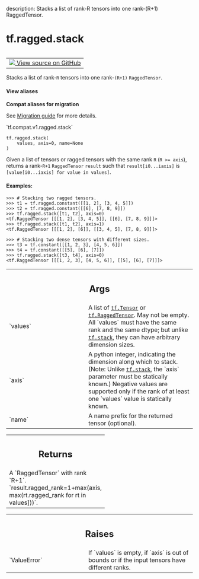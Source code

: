 description: Stacks a list of rank-R tensors into one rank-(R+1) RaggedTensor.

<div itemscope itemtype="http://developers.google.com/ReferenceObject">
<meta itemprop="name" content="tf.ragged.stack" />
<meta itemprop="path" content="Stable" />
</div>

# tf.ragged.stack

<!-- Insert buttons and diff -->

<table class="tfo-notebook-buttons tfo-api nocontent" align="left">
<td>
  <a target="_blank" href="https://github.com/tensorflow/tensorflow/blob/r2.2/tensorflow/python/ops/ragged/ragged_concat_ops.py#L73-L118">
    <img src="https://www.tensorflow.org/images/GitHub-Mark-32px.png" />
    View source on GitHub
  </a>
</td>
</table>



Stacks a list of rank-`R` tensors into one rank-`(R+1)` `RaggedTensor`.

<section class="expandable">
  <h4 class="showalways">View aliases</h4>
  <p>
<b>Compat aliases for migration</b>
<p>See
<a href="https://www.tensorflow.org/guide/migrate">Migration guide</a> for
more details.</p>
<p>`tf.compat.v1.ragged.stack`</p>
</p>
</section>

<pre class="devsite-click-to-copy prettyprint lang-py tfo-signature-link">
<code>tf.ragged.stack(
    values, axis=0, name=None
)
</code></pre>



<!-- Placeholder for "Used in" -->

Given a list of tensors or ragged tensors with the same rank `R`
(`R >= axis`), returns a rank-`R+1` `RaggedTensor` `result` such that
`result[i0...iaxis]` is `[value[i0...iaxis] for value in values]`.

#### Examples:

```
>>> # Stacking two ragged tensors.
>>> t1 = tf.ragged.constant([[1, 2], [3, 4, 5]])
>>> t2 = tf.ragged.constant([[6], [7, 8, 9]])
>>> tf.ragged.stack([t1, t2], axis=0)
<tf.RaggedTensor [[[1, 2], [3, 4, 5]], [[6], [7, 8, 9]]]>
>>> tf.ragged.stack([t1, t2], axis=1)
<tf.RaggedTensor [[[1, 2], [6]], [[3, 4, 5], [7, 8, 9]]]>
```

```
>>> # Stacking two dense tensors with different sizes.
>>> t3 = tf.constant([[1, 2, 3], [4, 5, 6]])
>>> t4 = tf.constant([[5], [6], [7]])
>>> tf.ragged.stack([t3, t4], axis=0)
<tf.RaggedTensor [[[1, 2, 3], [4, 5, 6]], [[5], [6], [7]]]>
```

<!-- Tabular view -->
 <table class="responsive fixed orange">
<colgroup><col width="214px"><col></colgroup>
<tr><th colspan="2"><h2 class="add-link">Args</h2></th></tr>

<tr>
<td>
`values`
</td>
<td>
A list of <a href="../../tf/Tensor.md"><code>tf.Tensor</code></a> or <a href="../../tf/RaggedTensor.md"><code>tf.RaggedTensor</code></a>.  May not be empty. All
`values` must have the same rank and the same dtype; but unlike
<a href="../../tf/stack.md"><code>tf.stack</code></a>, they can have arbitrary dimension sizes.
</td>
</tr><tr>
<td>
`axis`
</td>
<td>
A python integer, indicating the dimension along which to stack.
(Note: Unlike <a href="../../tf/stack.md"><code>tf.stack</code></a>, the `axis` parameter must be statically known.)
Negative values are supported only if the rank of at least one
`values` value is statically known.
</td>
</tr><tr>
<td>
`name`
</td>
<td>
A name prefix for the returned tensor (optional).
</td>
</tr>
</table>



<!-- Tabular view -->
 <table class="responsive fixed orange">
<colgroup><col width="214px"><col></colgroup>
<tr><th colspan="2"><h2 class="add-link">Returns</h2></th></tr>
<tr class="alt">
<td colspan="2">
A `RaggedTensor` with rank `R+1`.
`result.ragged_rank=1+max(axis, max(rt.ragged_rank for rt in values]))`.
</td>
</tr>

</table>



<!-- Tabular view -->
 <table class="responsive fixed orange">
<colgroup><col width="214px"><col></colgroup>
<tr><th colspan="2"><h2 class="add-link">Raises</h2></th></tr>

<tr>
<td>
`ValueError`
</td>
<td>
If `values` is empty, if `axis` is out of bounds or if
the input tensors have different ranks.
</td>
</tr>
</table>

